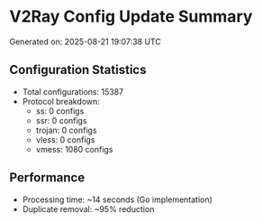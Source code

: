 # V2Ray Config Update Summary
Generated on: 2025-08-21 19:07:38 UTC

## Configuration Statistics
- Total configurations: 15387
- Protocol breakdown:
  - ss: 0 configs
  - ssr: 0 configs
  - trojan: 0 configs
  - vless: 0 configs
  - vmess: 1080 configs

## Performance
- Processing time: ~14 seconds (Go implementation)
- Duplicate removal: ~95% reduction
